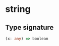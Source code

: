 # string

## Type signature

<!-- prettier-ignore-start -->
```typescript
(x: any) => boolean
```
<!-- prettier-ignore-end -->
